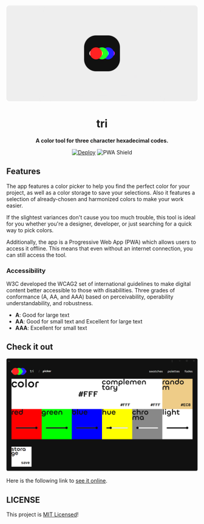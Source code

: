 ![tri](assets/image/banner.svg)
<h1 align="center">
    tri
</h1>

<p align="center">
    <strong>A color tool for three character hexadecimal codes.</strong>
</p>
<p align="center">
    <a href="https://github.com/FelixLuciano/tri/actions/workflows/deploy.yml"><img src="https://github.com/FelixLuciano/tri/actions/workflows/deploy.yml/badge.svg" alt="Deploy"></a>
    <img src="https://www.pwa-shields.com/1.0.0/series/classic/solid/purple.svg" alt="PWA Shield">
</p>


## Features

The app features a color picker to help you find the perfect color for your
project, as well as a color storage to save your selections. Also it features a
selection of already-chosen and harmonized colors to make your work easier.

If the slightest variances don't cause you too much trouble, this tool is ideal
for you whether you're a designer, developer, or just searching for a quick way
to pick colors.

Additionally, the app is a Progressive Web App (PWA) which allows users to
access it offline. This means that even without an internet connection, you can
still access the tool.

### Accessibility

W3C developed the WCAG2 set of international guidelines to make digital content
better accessible to those with disabilities. Three grades of conformance (A,
AA, and AAA) based on perceivability, operability understandability, and
robustness.

- **A**: Good for large text
- **AA**: Good for small text and Excellent for large text
- **AAA**: Excellent for small text

## Check it out

![App screenshot](assets/image/picker-screenshot.png)

Here is the following link to
[see it online](https://color.lucianofelix.com.br).

## LICENSE

This project is [MIT Licensed](LICENSE)!
